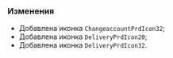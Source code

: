 ### Изменения

- Добавлена иконка `ChangeaccountPrdIcon32`;
- Добавлена иконка `DeliveryPrdIcon20`;
- Добавлена иконка `DeliveryPrdIcon32`.
